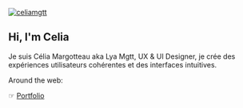 [![celiamgtt](https://pbs.twimg.com/profile_banners/3369445906/1580049766/1500x500)](https://www.celiamargotteau.com/)

## Hi, I'm Celia
Je suis Célia Margotteau aka Lya Mgtt, UX & UI Designer, je crée des expériences utilisateurs cohérentes et des interfaces intuitives.

Around the web: 

☞ [Portfolio](https://www.celiamargotteau.com/)
